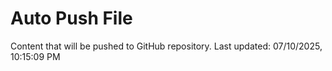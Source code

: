 # Auto Push File

Content that will be pushed to GitHub repository.
Last updated: 07/10/2025, 10:15:09 PM